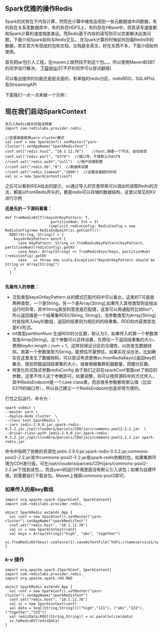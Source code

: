 ## Spark优雅的操作Redis

Spark的优势在于内存计算，然而在计算中难免会用到一些元数据或中间数据，有的存在关系型数据库中，有的存在HDFS上，有的存在HBase中，但其读写速度都和Spark计算的速度相差甚远，而Redis基于内存的读写则可以完美解决此类问题，下面介绍Spark如何与Redis交互。
在Spark计算的时候如何加载Redis中的数据，其实官方有现成的包和文档，文档是全英文，好在东西不多，下面介绍如何使用。

首先把jar包引入工程，在maven上居然找不到这个包。。。所以使用Maven和SBT的同学自行解决。
[下载地址](https://spark-packages.org/package/RedisLabs/spark-redis)(打不开的同学可以尝试翻墙)

可以看出提供的功能还是挺全面的，有单独的redis分区，redisRDD，SQLAPI以及StreamingAPI

下面我们一点一点来做一个示例：

## 现在我们启动SparkContext

```
先引入Redis相关的隐试转换
import com.redislabs.provider.redis._

//这里直接使用yarn-cluster模式
val conf = new SparkConf().setMaster("yarn-cluster").setAppName("sparkRedisTest")
conf.set("redis.host", "10.1.11.70")    //host,随便一个节点，自动发现
conf.set("redis.port", "6379")  //端口号，不填默认为6379
//conf.set("redis.auth","null")  //用户权限配置
//conf.set("redis.db","0")  //数据库设置
//conf.set("redis.timeout","2000")  //设置连接超时时间
val sc = new SparkContext(conf)

```
之后可以看到IDEA给出的提示，sc通过导入的饮食转换可以调出的读取Redis的方法，都是以fromRedis开头的，都是redis可以存储的数据结构，这里以常见的KV进行示例

**还是先扒一下源码看看：**
```
def fromRedisKV[T](keysOrKeyPattern: T,
                     partitionNum: Int = 3)
                    (implicit redisConfig: RedisConfig = new RedisConfig(new RedisEndpoint(sc.getConf))):
  RDD[(String, String)] = {
    keysOrKeyPattern match {
      case keyPattern: String => fromRedisKeyPattern(keyPattern, partitionNum)(redisConfig).getKV
      case keys: Array[String] => fromRedisKeys(keys, partitionNum)(redisConfig).getKV
      case _ => throw new scala.Exception("KeysOrKeyPattern should be String or Array[String]")
    }
  }
  
```

**先看传入的参数：**

- 泛型类型keysOrKeyPattern
从的模式匹配代码中可以看出，这里的T可是是两种类型，一个是String，另一个是Array[String],如果传入其他类型则会抛出运行时异常，其中String类型的意思是匹配键，这里可以用通配符比如foo*，所以返回值是一个结果集RDD[(String, String)]，当参数类型为Array[String]时是指传入key的数组，返回的结果则为相应的的结果集，RDD的内容类型也是KV形式。
- Int类型partitionNum
生成RDD的分区数，默认为3，如果传入的第一个参数类型是Array[String]，这个参数可以这样设置，先预估一下返回结果集的大小，使用keyArr.length / num + 1，这样则保证分区的合理性，以防发生数据倾斜。若第一个参数类型为String，能预估尽量预估，如果实在没办法，比如确实在这里发生了数据倾斜，可以尝试考虑使用sc.fromRedisKeys()返回key的集合，提前把握返回结果集的大小，或者根据集群机器数量，把握分区数。
- 柯里化形式隐式参数redisConfig
由于我们之前在sparkConf里面set了相应的参数，这里不传入这个参数即可。如要调整，则可以按照源码中的方式传入，其中RedisEndpoint是一个case class类，而且很多参数都有默认值（比如6379的端口号），所以自己建立一个RedisEndpoint也是非常方便的。

打包之后运行，命令为：
```
spark-submit \
--master yarn \
--deploy-mode cluster  \
--class test.SparkRedis \
--jars jedis-2.9.0.jar,spark-redis-0.3.2.jar,/opt/cloudera/parcels/CDH/jars/commons-pool2-2.2.jar  \
--driver-class-path jedis-2.9.0.jar,spark-redis-0.3.2.jar,/opt/cloudera/parcels/CDH/jars/commons-pool2-2.2.jar spark-redis.jar

```

命令中指明了依赖的资源包:jedis-2.9.0.jar,spark-redis-0.3.2.jar,commons-pool2-2.2.jar其中commons-pool2-2.2.jar是spark-redis依赖的包，如果集群环境为CDH发行版，可在/opt/cloudera/parcels/CDH/jars/commons-pool2-2.2.jar下找到该包，，而且yarn的运行环境里面没有默认引入该包；如果为自建环境，则需要自行下载该包，Maven上搜索commons-pool2即可。

### 如果传入的是key数组

```
import org.apache.spark.{SparkConf, SparkContext}
import com.redislabs.provider.redis._

object SparkRedis extends App {
  val conf = new SparkConf().setMaster("yarn-cluster").setAppName("sparkRedisTest")
  conf.set("redis.host", "10.1.11.70")
  val sc = new SparkContext(conf)
  val keys = Array[String]("high", "abc", "together")
  sc.fromRedisKV(keys).coalesce(1).saveAsTextFile("hdfs://nameservice1/spark/test/redisResult2")
}

```

### k-v 操作

```
import org.apache.spark.{SparkConf, SparkContext}
import com.redislabs.provider.redis._
import org.apache.spark.rdd.RDD

object SparkRedis extends App {
  val conf = new SparkConf().setMaster("yarn-cluster").setAppName("sparkRedisTest")
  conf.set("redis.host", "10.1.11.70")
  val sc = new SparkContext(conf)
  val data = Seq[(String,String)](("high","111"), ("abc","222"), ("together","333"))
  val redisData:RDD[(String,String)] = sc.parallelize(data)
  sc.toRedisKV(redisData)
}

```

